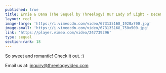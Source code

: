 ```yaml
---
published: true
title: Ernie & Dana (The Sequel by Threelogy) Our Lady of Light - December 2017
layout: reel
image-large: 'https://i.vimeocdn.com/video/673135168_1920x700.jpg'
image-small: 'https://i.vimeocdn.com/video/673135168_750x500.jpg'
link: 'https://player.vimeo.com/video/247739296'
type: sequel
section-rank: 18
---
```

So sweet and romantic! Check it out. :) 

Email us at: inquiry@threelogyvideo.com